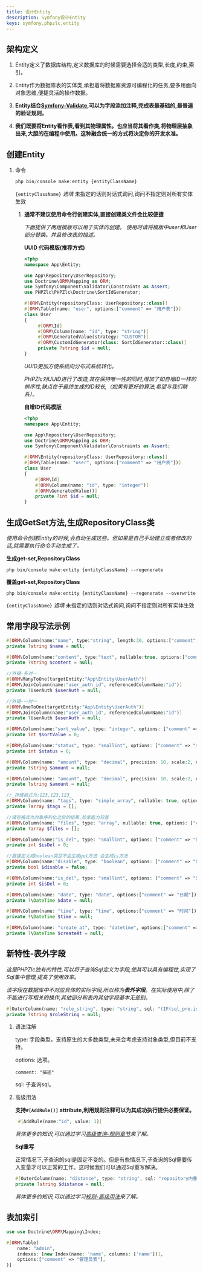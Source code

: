 ```yaml
---
title: 设计Entity
description: Symfony设计Entity
keys: symfony,phpzlc,entity
---
```


## 架构定义

1. Entity定义了数据库结构,定义数据库的时候需要选择合适的类型,长度,约束,索引。

2. Entity作为数据库表的实体类,承担着将数据库资源可编程化的任务,要多用面向对象思维,便捷灵活的操作数据。

3. **Entity结合[Symfony-Validate](https://symfony.com/doc/4.4/validation.html),可以为字段添加注释,完成表最基础的,最普遍的验证规则。**

4. **我们既要将Entity看作表,看到其物理属性。也应当将其看作类,将物理层抽象出来,大胆的在编程中使用。这种融合统一的方式将决定你的开发水准。**

## 创建Entity
  
1. 命令
  
   ```php
   php bin/console make:entity {entityClassName}
   ```

   `{entityClassName}` _选填_ 未指定的话则对话式询问,询问不指定则对所有实体生效
   
   1. **通常不建议使用命令行创建实体,直接创建类文件会比较便捷**
    
      _下面提供了两组模版可以用于实体的创建。_
      _使用时请将模版中user和User部分替换。并且修改表的描述。_
      
      **UUID 代码模版(推荐方式)**
   
      ```php
      <?php        
      namespace App\Entity;
   
      use App\Repository\UserRepository;
      use Doctrine\ORM\Mapping as ORM;
      use Symfony\Component\Validator\Constraints as Assert;
      use PHPZlc\PHPZlc\Doctrine\SortIdGenerator;

      #[ORM\Entity(repositoryClass: UserRepository::class)]
      #[ORM\Table(name: "user", options:["comment" => "用户表"])]
      class User
      {
           #[ORM\Id]
           #[ORM\Column(name: "id", type: "string")]
           #[ORM\GeneratedValue(strategy: "CUSTOM")]
           #[ORM\CustomIdGenerator(class: SortIdGenerator::class)]
           private ?string $id = null;
      }
      ```
   
       _UUID更加方便系统向分布式系统转化。_
    
       _PHPZlc对UUID进行了改造,其在保持唯一性的同时,增加了如自增ID一样的排序性,缺点在于最终生成的ID较长,（如果有更好的算法,希望与我们联系）。_
    
       **自增ID代码模版**
            
       ```php
       <?php        
       namespace App\Entity;
    
       use App\Repository\UserRepository;
       use Doctrine\ORM\Mapping as ORM;
       use Symfony\Component\Validator\Constraints as Assert;
    
       #[ORM\Entity(repositoryClass: UserRepository::class)]
       #[ORM\Table(name: "user", options:["comment" => "用户表"])]
       class User
       {
           #[ORM\Id]
           #[ORM\Column(name: "id", type: "integer")]
           #[ORM\GeneratedValue()]
           private ?int $id = null;
       }
       ```
   
## 生成GetSet方法,生成RepositoryClass类

_使用命令创建Entity的时候,会自动生成这些。但如果是自己手动建立或者修改的话,就需要执行命令手动生成了。_
      
**生成get-set,RepositoryClass**

```shell
php bin/console make:entity {entityClassName} --regenerate
```

**覆盖get-set,RepositoryClass**

```shell
php bin/console make:entity {entityClassName} --regenerate --overwrite
```

`{entityClassName}` _选填_ 未指定的话则对话式询问,询问不指定则对所有实体生效

## 常用字段写法示例

```php
#[ORM\Column(name:"name", type:"string", length:30, options:["comment" => "名称"])]
private ?string $name = null;

#[ORM\Column(name:"content", type:"text", nullable:true, options:["comment" => "长文本"])]
private ?string $content = null;

//外键-多对一
#[ORM\ManyToOne(targetEntity:"App\Entity\UserAuth")]
#[ORM\JoinColumn(name:"user_auth_id", referencedColumnName:"id")]
private ?UserAuth $userAuth = null;

//外键-一对一
#[ORM\OneToOne(targetEntity:"App\Entity\UserAuth")]
#[ORM\JoinColumn(name:"user_auth_id", referencedColumnName:"id")]
private ?UserAuth $userAuth = null;

#[ORM\Column(name:"sort_value", type: "integer", options: ["comment" => "排序值"])]
private int $sortValue = 0;

#[ORM\Column(name:"status", type: "smallint", options: ["comment" => "状态"])]
private int $status = 0;

#[ORM\Column(name: "amount", type: "decimal", precision: 10, scale:2, nullable: true, options: ["comment" => "价格"])]
private ?string $amount = null;

#[ORM\Column(name: "amount", type: "decimal", precision: 10, scale:2, nullable: true, options: ["comment" => "价格"])]
private ?string $amount = null;

//_存储格式为:123,123,123_
#[ORM\Column(name: "tags", type: "simple_array", nullable: true, options: ["comment" => "标记集合"])]
private ?array $tags = [];

//储存格式为对象序列化之后的结果,检索能力较差
#[ORM\Column(name: "files", type: "array", nullable: true, options: ["comment" => "文件集"])]
private ?array $files = [];

#[ORM\Column(name:"is_del", type: "smallint", options: ["comment" => "是否删除", "default" => 0])]
private int $isDel = 0;

//直接定义成boolean类型不会生成get方法 会生成is方法
#[ORM\Column(name:"disable", type: "boolean", options: ["comment" => "是否禁用", "default" => 0])]
private bool $disable = false;

#[ORM\Column(name:"is_del", type: "smallint", options: ["comment" => "是否删除", "default" => 0])]
private int $isDel = 0;

#[ORM\Column(name: "date", type: "date", options:["comment" => "日期"])]
private ?\DateTime $date = null;

#[ORM\Column(name: "time", type: "time", options:["comment" => "时间"])]
private ?\DateTime $time = null;

#[ORM\Column(name: "create_at", type: "datetime", options:["comment" => "创建时间"])]
private ?\DateTime $createAt = null;
```
    
## 新特性-表外字段

   _这是PHPZlc独有的特性,可以将子查询Sql定义为字段,使其可以具有编程性,实现了Sql集中管理,提高了使用效率。_
   
   _该字段在数据库中不对应具体的实际字段,所以称为**表外字段**。在实际使用中,除了不能进行写相关的操作,其他部分和表内其他字段基本无差别。_
   
```php
#[OuterColumn(name: "role_string", type: "string", sql: "(IF(sql_pre.is_super = 1,'超级管理员', (select GROUP_CONCAT(r.name) from role r where id in (select role_id from user_auth_role uar where uar.user_auth_id = sql_pre.user_auth_id))))", options: ["comment" => "是否超级管理员"])]
private ?string $roleString = null;
 ```
   
1. 语法注解
   
   type: 字段类型。支持原生的大多数类型,未来会考虑支持对象类型,但目前不支持。
   
   options: 选项。 
   
   ```text
   comment: "描述"
   ```
   
   sql: 子查询sql。
   
2. 高级用法

   **支持`#[AddRule()]` attribute,利用规则注释可以为其成功执行提供必要保证。**

   ```php
    #[AddRule(name:"id", value: 1)]
   ```    

   _具体更多的知识,可以通过学习[高级查询-规则章节](/phpzlc/repository/rule/index.markdown)来了解。_

    **Sql重写**

   正常情况下,子查询的sql是固定不变的。但是有些情况下,子查询的Sql需要传入变量才可以正常的工作。这时候我们可以通过Sql重写解决。
   
   ```php
   #[OuterColumn(name: "distance", type: "string", sql: "repository内重写", options: ["comment" => "距离"])]
   private ?string $distance = null;
   ```

   _具体更多的知识,可以通过学习[规则-高级用法](/phpzlc/repository/rule/advanced-usage.markdown#定义新规则重写规则)来了解。_
   
## 表加索引

```php
use use Doctrine\ORM\Mapping\Index;

#[ORM\Table(
    name: "admin",
    indexes: [new Index(name: 'name', columns: ['name'])],
    options:["comment" => "管理员表"],
)]
```


